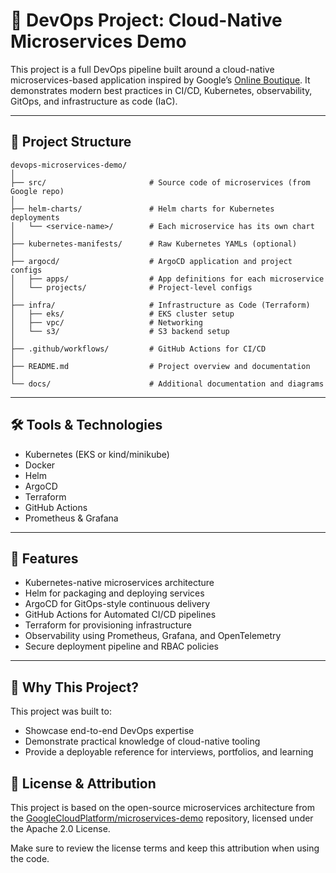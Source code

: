 # 🚀 DevOps Project: Cloud-Native Microservices Demo

This project is a full DevOps pipeline built around a cloud-native microservices-based application inspired by Google’s [Online Boutique](https://github.com/GoogleCloudPlatform/microservices-demo). It demonstrates modern best practices in CI/CD, Kubernetes, observability, GitOps, and infrastructure as code (IaC).

---

## 📁 Project Structure

```
devops-microservices-demo/
│
├── src/                       # Source code of microservices (from Google repo)
│
├── helm-charts/               # Helm charts for Kubernetes deployments
│   └── <service-name>/        # Each microservice has its own chart
│
├── kubernetes-manifests/      # Raw Kubernetes YAMLs (optional)
│
├── argocd/                    # ArgoCD application and project configs
│   ├── apps/                  # App definitions for each microservice
│   └── projects/              # Project-level configs
│
├── infra/                     # Infrastructure as Code (Terraform)
│   ├── eks/                   # EKS cluster setup
│   ├── vpc/                   # Networking
│   └── s3/                    # S3 backend setup
│
├── .github/workflows/         # GitHub Actions for CI/CD
│
├── README.md                  # Project overview and documentation
│
└── docs/                      # Additional documentation and diagrams
```

---


## 🛠️ Tools & Technologies
- Kubernetes (EKS or kind/minikube)
- Docker
- Helm
- ArgoCD
- Terraform
- GitHub Actions
- Prometheus & Grafana


---


## 🚀 Features
- Kubernetes-native microservices architecture
- Helm for packaging and deploying services
- ArgoCD for GitOps-style continuous delivery
- GitHub Actions for Automated CI/CD pipelines
- Terraform for provisioning infrastructure
- Observability using Prometheus, Grafana, and OpenTelemetry
- Secure deployment pipeline and RBAC policies


---

## 🙋 Why This Project?

This project was built to:

- Showcase end-to-end DevOps expertise
- Demonstrate practical knowledge of cloud-native tooling
- Provide a deployable reference for interviews, portfolios, and learning


## 📄 License & Attribution
This project is based on the open-source microservices architecture from the [GoogleCloudPlatform/microservices-demo](https://github.com/GoogleCloudPlatform/microservices-demo) repository, licensed under the Apache 2.0 License.


Make sure to review the license terms and keep this attribution when using the code.
